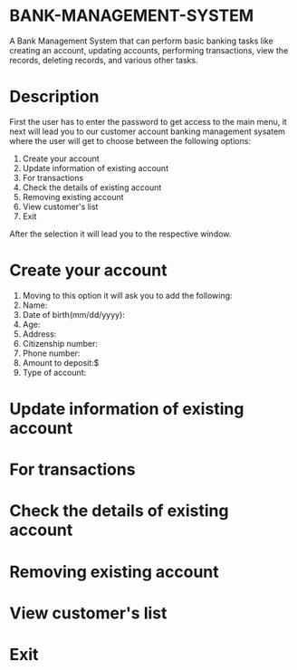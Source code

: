 # BANK-MANAGEMENT-SYSTEM

A Bank Management System that can perform basic banking tasks like 
creating an account, 
updating accounts, 
performing transactions, 
view the records, 
deleting records, 
and various other tasks.



# Description 

First the user has to enter the password to get access to the main menu, it next will lead you to our customer account banking management sysatem where the user will get to choose between the following options:

1. Create your account
2. Update information of existing account
3. For transactions
4. Check the details of existing account
5. Removing existing account
6. View customer's list
7. Exit


After the selection it will lead you to the respective window.


# Create your account

1. Moving to this option it will ask you to add the following:
2. Name:
3. Date of birth(mm/dd/yyyy):
4. Age:
5. Address:
6. Citizenship number:
7. Phone number:
8. Amount to deposit:$
9. Type of account:


# Update information of existing account



# For transactions



# Check the details of existing account



# Removing existing account



# View customer's list


# Exit
